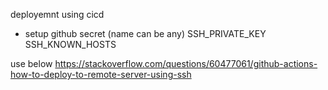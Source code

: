 deployemnt using cicd

- setup github secret (name can be any)
SSH_PRIVATE_KEY
SSH_KNOWN_HOSTS

use below 
https://stackoverflow.com/questions/60477061/github-actions-how-to-deploy-to-remote-server-using-ssh



